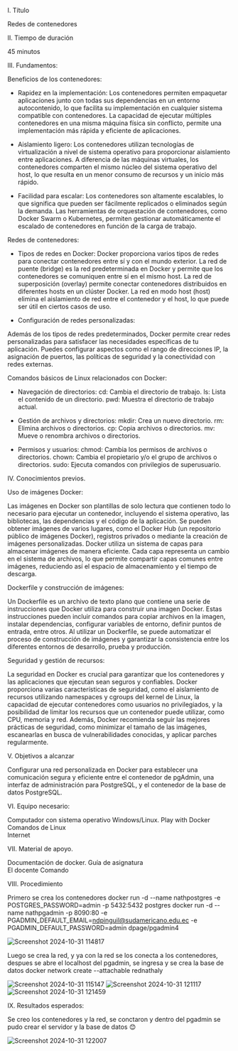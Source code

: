 
I. Título

Redes de contenedores 

II. Tiempo de duración

45 minutos

III. Fundamentos:


Beneficios de los contenedores:


- Rapidez en la implementación:
Los contenedores permiten empaquetar aplicaciones junto con todas sus dependencias en un entorno autocontenido, lo que facilita su implementación en cualquier sistema compatible con contenedores.
La capacidad de ejecutar múltiples contenedores en una misma máquina física sin conflicto, permite una implementación más rápida y eficiente de aplicaciones.


- Aislamiento ligero:
Los contenedores utilizan tecnologías de virtualización a nivel de sistema operativo para proporcionar aislamiento entre aplicaciones.
A diferencia de las máquinas virtuales, los contenedores comparten el mismo núcleo del sistema operativo del host, lo que resulta en un menor consumo de recursos y un inicio más rápido.


- Facilidad para escalar:
Los contenedores son altamente escalables, lo que significa que pueden ser fácilmente replicados o eliminados según la demanda.
Las herramientas de orquestación de contenedores, como Docker Swarm o Kubernetes, permiten gestionar automáticamente el escalado de contenedores en función de la carga de trabajo.


Redes de contenedores:


- Tipos de redes en Docker:
Docker proporciona varios tipos de redes para conectar contenedores entre sí y con el mundo exterior.
La red de puente (bridge) es la red predeterminada en Docker y permite que los contenedores se comuniquen entre sí en el mismo host.
La red de superposición (overlay) permite conectar contenedores distribuidos en diferentes hosts en un clúster Docker.
La red en modo host (host) elimina el aislamiento de red entre el contenedor y el host, lo que puede ser útil en ciertos casos de uso.



- Configuración de redes personalizadas:


Además de los tipos de redes predeterminados, Docker permite crear redes personalizadas para satisfacer las necesidades específicas de tu aplicación.
Puedes configurar aspectos como el rango de direcciones IP, la asignación de puertos, las políticas de seguridad y la conectividad con redes externas.

Comandos básicos de Linux relacionados con Docker:


- Navegación de directorios:
cd: Cambia el directorio de trabajo.
ls: Lista el contenido de un directorio.
pwd: Muestra el directorio de trabajo actual.


- Gestión de archivos y directorios:
mkdir: Crea un nuevo directorio.
rm: Elimina archivos o directorios.
cp: Copia archivos o directorios.
mv: Mueve o renombra archivos o directorios.


- Permisos y usuarios:
chmod: Cambia los permisos de archivos o directorios.
chown: Cambia el propietario y/o el grupo de archivos o directorios.
sudo: Ejecuta comandos con privilegios de superusuario.

IV. Conocimientos previos.

Uso de imágenes Docker:


Las imágenes en Docker son plantillas de solo lectura que contienen todo lo necesario para ejecutar un contenedor, incluyendo el sistema operativo, las bibliotecas, las dependencias y el código de la aplicación.
Se pueden obtener imágenes de varios lugares, como el Docker Hub (un repositorio público de imágenes Docker), registros privados o mediante la creación de imágenes personalizadas.
Docker utiliza un sistema de capas para almacenar imágenes de manera eficiente. Cada capa representa un cambio en el sistema de archivos, lo que permite compartir capas comunes entre imágenes, reduciendo así el espacio de almacenamiento y el tiempo de descarga.


Dockerfile y construcción de imágenes:


Un Dockerfile es un archivo de texto plano que contiene una serie de instrucciones que Docker utiliza para construir una imagen Docker.
Estas instrucciones pueden incluir comandos para copiar archivos en la imagen, instalar dependencias, configurar variables de entorno, definir puntos de entrada, entre otros.
Al utilizar un Dockerfile, se puede automatizar el proceso de construcción de imágenes y garantizar la consistencia entre los diferentes entornos de desarrollo, prueba y producción.



Seguridad y gestión de recursos:

La seguridad en Docker es crucial para garantizar que los contenedores y las aplicaciones que ejecutan sean seguros y confiables.
Docker proporciona varias características de seguridad, como el aislamiento de recursos utilizando namespaces y cgroups del kernel de Linux, la capacidad de ejecutar contenedores como usuarios no privilegiados, y la posibilidad de limitar los recursos que un contenedor puede utilizar, como CPU, memoria y red.
Además, Docker recomienda seguir las mejores prácticas de seguridad, como minimizar el tamaño de las imágenes, escanearlas en busca de vulnerabilidades conocidas, y aplicar parches regularmente.

V. Objetivos a alcanzar

Configurar una red personalizada en Docker para establecer una comunicación segura y eficiente entre el contenedor de pgAdmin, una interfaz de administración para PostgreSQL, y el contenedor de la base de datos PostgreSQL. 

VI. Equipo necesario:

Computador con sistema operativo Windows/Linux. 
Play with Docker  
Comandos de Linux  
Internet 

VII. Material de apoyo.

Documentación de docker. 
Guía de asignatura  
El docente
Comando  

VIII. Procedimiento

Primero se crea los contenedores
docker run  -d --name nathpostgres -e POSTGRES_PASSWORD=admin -p 5432:5432 postgres
docker run -d --name nathpgadmin -p 8090:80 -e PGADMIN_DEFAULT_EMAIL=ndpinguil@sudamericano.edu.ec -e PGADMIN_DEFAULT_PASSWORD=admin dpage/pgadmin4


![Screenshot 2024-10-31 114817](https://github.com/user-attachments/assets/b081ff40-0e70-48e5-9e4e-1741eeba5b29)

Luego se crea la red, y ya con la red se los conecta a los contenedores, despues se abre el localhost del pgadmin, se ingresa y se crea la base de datos
docker network create --attachable rednathaly


![Screenshot 2024-10-31 115147](https://github.com/user-attachments/assets/bc498aa1-9306-4146-9a93-c511d255a8a4)
![Screenshot 2024-10-31 121117](https://github.com/user-attachments/assets/35143cc6-ee0c-4e84-b19c-4fb654524a17)
![Screenshot 2024-10-31 121459](https://github.com/user-attachments/assets/ba3260f1-9fae-4562-8d69-bab8505cd8e6)

IX. Resultados esperados:

Se creo los contenedores y la red, se conctaron y dentro del pgadmin se pudo crear el servidor y la base de datos 😊


![Screenshot 2024-10-31 122007](https://github.com/user-attachments/assets/78b4a01c-75c6-4c9f-a7e8-8c00047cd110)

